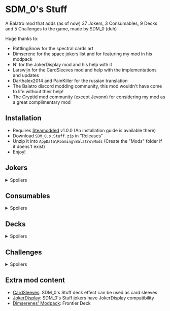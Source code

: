 # SDM_0's Stuff

A Balatro mod that adds (as of now) 37 Jokers, 3 Consumables, 9 Decks and 5 Challenges to the game, made by SDM_0 (duh)

Huge thanks to:
- RattlingSnow for the spectral cards art
- Dimserene for the space jokers list and for featuring my mod in his modpack
- N' for the JokerDisplay mod and his help with it
- Larswijn for the CardSleeves mod and help with the implementations and updates
- Darthalex2014 and PainKiller for the russian translation
- The Balatro discord modding community, this mod wouldn't have come to life without their help!
- The Cryptid mod community (except Jevonn) for considering my mod as a great complimentary mod

## Installation
- Requires [Steamodded](https://github.com/Steamopollys/Steamodded/) v1.0.0 (An installation guide is available there)
- Download `SDM_0.s.Stuff.zip` in "Releases"
- Unzip it into `AppData\Roaming\Balatro\Mods` (Create the "Mods" folder if it doens't exist)
- Enjoy!

## Jokers

<details>
  <summary>Spoilers</summary>
  <br>

  | Joker | Cost | Rarity | Effect | 
  | :---: | :---: | :---: | :---: |
  | <b>Trance The Devil</b> | 6 | Uncommon | When Blind is selected, destroys each consumable for X0.15 Mult |
  | <b>Burger</b> | 8 | Rare | +30 Chips, +15 Mult and x1.5 Mult for the next 5 rounds |
  | <b>Bounciest Ball</b> | 5 | Common | This joker gains +15 Chips when scoring most played poker hand,<br>halved on different hand |
  | <b>Lucky Joker</b> | 5 | Uncommon | Retrigger each played 7 2 additional times |
  | <b>Iconic Icon</b> | 6 | Common | +2 Mult for each Ace in your full deck,<br>+4 Mult if modified (enhancement, seal, edition) |
  | <b>Mult'N'Chips</b> | 5 | Common | Scored Bonus cards gives +4 Mult,<br>scored Mult cards gives +30 Chips |
  | <b>Moon Base</b> | 6 | Common | When Blind is selected, create a random Space Joker<br>(Supernova, Space Joker, Constellation, Rocket, Satellite,<br>Astronomer, Wandering Star, Reach The Stars) |
  | <b>Shareholder Joker</b> | 5 | Common | Earn between $1 and $8 at the end of round |
  | <b>Magic Hands</b> | 6 | Uncommon | x3 Mult if scored poker hand has<br>exactly (number of hands) equal to most frequent rank<br>(ex: Four of a Kind on Hand 4, Full House on Hand 3) |
  | <b>Tip Jar</b> | 6 | Uncommon | Earn your money's highest digit at the end of round |
  | <b>Wandering Star</b>| 6 | Uncommon | Creates a copy of a used Planet card, once per round<br>(Must have room) |
  | <b>Ouija Board</b> | 8 | Rare | After selling a Rare Joker, scoring a secret poker hand and using a spectral card,<br>sell this card for a Soul card<br>(Must have room) |
  | <b>La Révolution</b> | 8 | Rare | Upgrade winning poker hand by 1 if it contains no face cards |
  | <b>Clown Bank</b> | 6 | Rare | When Blind is selected, this joker gains x0.25 Mult for $1,<br>increases price by $1 |
  | <b>Furnace</b> | 6 | Uncommon | When rounds begins, add a random Gold<br>or Steel playing card |
  | <b>Warehouse</b> | 6 | Uncommon | +2 hand size, -1 consumable slot, lose $100 if sold |
  | <b>Zombie Joker</b> | 5 | Common | 1 in 3 chance to create a Death card<br>when selling a card other than Death<br>(Must have room) |
  | <b>Mystery Joker</b> | 6 | Common | When Boss Blind is defeated,<br>creates a Rare Joker tag |
  | <b>Infinite Staircase</b> | 6 | Uncommon | x3 Mult if scored hand contains<br>a numerical Straight without an Ace  |
  | <b>Ninja Joker</b> | 8 | Uncommon | When a card is destroyed, create a Negative tag,<br>reset on adding a playing card |
  | <b>Reach The Stars</b> | 5 | Common | Scoring X and Y cards this round creates a<br>random Planet card, changes at the end of round<br>(Must have room) |
  | <b>Crooked Joker</b> | 1 | Common | Doubles or destroys added Jokers <br>(Must have room) |
  | <b>Property Damage</b> | 8 | Rare | This Joker gains X0.25 Mult when discarded hand<br>contains a Full House |
  | <b>Rock'N'Roll</b> | 6 | Uncommon | Retrigger all played enhanced cards |
  | <b>Contract</b> | 6 | Uncommon | Earn $8 at the end of round, X2 Blind requirement |
  | <b>Cupidon</b> | 6 | Common | X0.8 Blind requirement |
  | <b>Pizza</b> | 5 | Common | When selecting Blind, +4 hands, reduces by 1 every round |
  | <b>Treasure Chest</b> | 4 | Common | Gains $2 of sell value per consumable sold |
  | <b>Bullet Train</b> | 6 | Common | +150 Chips on your first hand if no discards were used this round |
  | <b>Chaos Theory</b> | 8 | Rare | Adds double the value of all on-screen numbers to Chips<br>(Except round score, score goal, hand level and descriptions) |
  | <b>Jambo</b> | 6 | Common | Adds double the rank of a random discarded card to Mult |
  | <b>Water Slide</b> | 4 | Common | This Joker gains +8 Chipsif scored hand<br>contains a 9, 7 or 6 |
  | <b>Joker Voucher</b> | 8 | Rare | X0.5 Mult per redeemed Voucher |
  | <b>Free Pass</b> | 5 | Common | If first hand or discard contains 1 card, gain +1 hand or discard respectively |
  | <b>Legionary Joker</b> | 5 | Common | Each Spade or Diamond card held in hand gives +3 Mult |
  | <b>Archibald</b> | 20 | Legendary | Once per Ante, create a Negative copy of a random Joker<br>at the end of the shop<br>(Cannot copy Archibald) |
  | <b>SDM_0</b> | 20 | Legendary | +0 Joker Slot, +2 Joker Slots per removed 2 |
</details>

## Consumables

<details>
  <summary>Spoilers</summary>
  <br>

  | Consumable | Cost | Category | Effect | 
  | :---: | :---: | :---: | :---: |
  | <b>Sphinx</b> | 3 | Tarot | Add Foil, Holographic or Polychrome edition<br>to a random card in hand |
  | <b>Sacrifice</b> | 4 | Spectral | +1 Joker Slot, -1 hand, -1 discard |
  | <b>Morph</b> | 4 | Spectral | Swap a ressource with another one<br>(hand, discard, dollar, hand size, joker slot, consumable slot) |
</details>

## Decks

<details>
  <summary>Spoilers</summary>

  ### SDM_0's Deck
  Start with 2 random non-legendary eternal SDM_0's Stuff jokers

  ### Bazaar Deck
  Start with 2 random SDM_0's Stuff consumables

  ### Sandbox Deck
  +2 Joker Slots, win at Ante 10

  ### Lucky Deck
  Start run with an Eternal "Lucky Joker", every 7 is a Lucky card

  ### DNA Deck
  1 scored card from winning poker hand is duplicated

  ### Hieroglyph Deck
  Spectral cards may appear in the shop, start with an Ankh card
  ### XXL Deck
  Start with double the deck size

  ### Hoarder Deck
  Earn $3 from extra discard, earn no money from extra hand and interest

  ### Deck of Stuff
  Combines every SDM_0's Stuff deck effect
</details>

## Challenges

<details>
  <summary>Spoilers</summary>

  ### Scientific Downfall
  Start with the joker "La Révolution", all planet and level-up themed cards are banned

  ### A Plumber's Hassle
  Start with the joker "Infinite Staircase" and "Runner", 4 joker slots, 3 hands and extra hands items are banned

  ### Spare Change
  Start with the joker "Clown Bank" and "Tip Jar", earn no interest money nor extra hands money, most money items are banned

  ### Twisted Binding
  Start with the joker "Crooked Joker"

  ### Archifoolery
  Start with an eternal negative Joker "Archibald", 1 joker slot
</details>

## Extra mod content
 - [CardSleeves](https://github.com/larswijn/CardSleeves): SDM_0's Stuff deck effect can be used as card sleeves
 - [JokerDisplay](https://github.com/nh6574/JokerDisplay): SDM_0's Stuff jokers have JokerDisplay compatibility
 - [Dimserenes' Modpack](https://github.com/Dimserene/Dimserenes-Modpack): Frontier Deck
